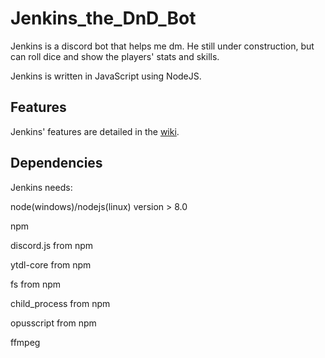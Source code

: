 # Jenkins_the_DnD_Bot
Jenkins is a discord bot that helps me dm. He still under construction, but can roll dice and show the players' stats and skills.

Jenkins is written in JavaScript using NodeJS.

## Features
Jenkins' features are detailed in the [wiki](https://github.com/jac21934/Jenkins_the_DnD_Bot/wiki).
## Dependencies
Jenkins needs:

 node(windows)/nodejs(linux) version > 8.0

 npm
 
 discord.js from npm
 
 ytdl-core from npm
 
 fs from npm
 
 child_process from npm
 
 opusscript from npm
 
 ffmpeg
